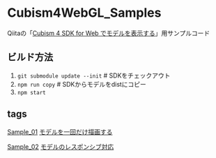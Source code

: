 # Cubism4WebGL_Samples

Qiitaの「[Cubism 4 SDK for Web でモデルを表示する](https://qiita.com/tatsuteb/items/2c00855968acd9f4b7df)」用サンプルコード

## ビルド方法

1. `git submodule update --init` # SDKをチェックアウト
2. `npm run copy` # SDKからモデルをdistにコピー
3. `npm start`

## tags

[Sample_01](https://github.com/tatsuteb/Cubism4WebGL_Samples/tree/Sample_01)
[モデルを一回だけ描画する](https://qiita.com/tatsuteb/items/2c00855968acd9f4b7df)

[Sample_02](https://github.com/tatsuteb/Cubism4WebGL_Samples/tree/Sample_02)
[モデルのレスポンシブ対応](https://qiita.com/tatsuteb/items/2c00855968acd9f4b7df#%E3%83%A2%E3%83%87%E3%83%AB%E3%81%AE%E3%83%AC%E3%82%B9%E3%83%9D%E3%83%B3%E3%82%B7%E3%83%96%E5%AF%BE%E5%BF%9Csample_02)
